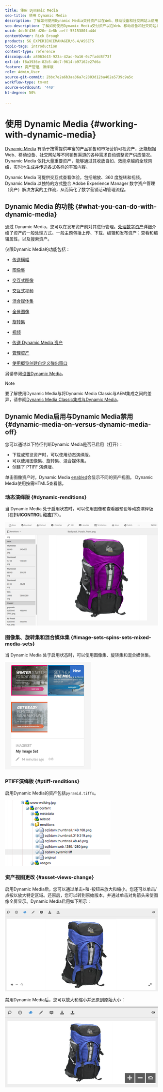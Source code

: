 ```yaml
---
title: 使用 Dynamic Media
seo-title: 使用 Dynamic Media
description: 了解如何使用Dynamic Media交付资产以在Web、移动设备和社交网站上使用。
seo-description: 了解如何使用Dynamic Media交付资产以在Web、移动设备和社交网站上使用。
uuid: 4dc0f436-d20e-4e8b-aeff-5515380fa44d
contentOwner: Rick Brough
products: SG_EXPERIENCEMANAGER/6.4/ASSETS
topic-tags: introduction
content-type: reference
discoiquuid: a8063d43-923a-42ac-9a16-0c7fadd8f73f
exl-id: f8a3936e-82b5-46c7-9614-b97162e27d6a
feature: 资产管理，演绎版
role: Admin,User
source-git-commit: 2bbc7e2a6b3aa36a7c2803d12ba402a5739c9a5c
workflow-type: tm+mt
source-wordcount: '440'
ht-degree: 50%

---
```


# 使用 Dynamic Media {#working-with-dynamic-media}

[Dynamic Media](https://www.adobe.com/solutions/web-experience-management/dynamic-media.html) 有助于按需提供丰富的产品销售和市场营销可视资产，还能根据 Web、移动设备、社交网站等不同销售渠道的各种需求自动调整资产供应情况。Dynamic Media 依托大量重要资产，能够通过其收放自如、效能卓越的全球网络，实时地生成并传送各式各样的丰富内容。

Dynamic Media 可提供交互式查看体验，包括缩放、360 度旋转和视频。Dynamic Media 以独特的方式整合 Adobe Experience Manager 数字资产管理（资产）解决方案的工作流，从而简化了数字营销活动管理流程。

<!-- DEAD ARTICLE >[!NOTE]
>
>A Community article is available on [Working with Adobe Experience Manager and Dynamic Media](https://helpx.adobe.com/experience-manager/using/aem_dynamic_media.html). -->

## Dynamic Media 的功能 {#what-you-can-do-with-dynamic-media}

通过 Dynamic Media，您可以在发布资产前对其进行管理。[处理数字资产](managing-assets-touch-ui.md)详细介绍了资产的一般处理方式。一般主题包括上传、下载、编辑和发布资产；查看和编辑属性，以及搜索资产。

仅限Dynamic Media的功能包括：

* [传送横幅](carousel-banners.md)
* [图像集](image-sets.md)
* [交互式图像](interactive-images.md)
* [交互式视频](interactive-videos.md)
* [混合媒体集](mixed-media-sets.md)
* [全景图像](panoramic-images.md)

* [旋转集](spin-sets.md)
* [视频](video.md)
* [传送 Dynamic Media 资产](delivering-dynamic-media-assets.md)
* [管理资产](managing-assets.md)
* [使用概览创建自定义弹出窗口](custom-pop-ups.md)

另请参阅[设置Dynamic Media](administering-dynamic-media.md)。

>[!NOTE]
>
>要了解使用Dynamic Media与将Dynamic Media Classic与AEM集成之间的差异，请参阅[Dynamic Media Classic集成与Dynamic Media](/help/sites-administering/scene7.md#aem-scene-integration-versus-dynamic-media)。

## Dynamic Media启用与Dynamic Media禁用 {#dynamic-media-on-versus-dynamic-media-off}

您可以通过以下特征判断Dynamic Media是否已启用（打开）：

* 下载或预览资产时，可以使用动态演绎版。
* 可以使用图像集、旋转集、混合媒体集。
* 创建了 PTIFF 演绎版。

单击图像资产时，Dynamic Media [enabled](config-dynamic.md#enabling-dynamic-media)会显示不同的资产视图。 Dynamic Media使用按需HTML5查看器。

### 动态演绎版 {#dynamic-renditions}

当 Dynamic Media 处于启用状态时，可以使用图像和查看器预设等动态演绎版（在&#x200B;**[!UICONTROL 动态]**&#x200B;下）。

![chlimage_1-358](assets/chlimage_1-358.png)

### 图像集、旋转集和混合媒体集 {#image-sets-spins-sets-mixed-media-sets}

当 Dynamic Media 处于启用状态时，可以使用图像集、旋转集和混合媒体集。

![chlimage_1-359](assets/chlimage_1-359.png)

### PTIFF演绎版 {#ptiff-renditions}

启用Dynamic Media的资产包括`pyramid.tiffs`。

![chlimage_1-360](assets/chlimage_1-360.png)

### 资产视图更改 {#asset-views-change}

启用Dynamic Media后，您可以通过单击`+`和`-`按钮来放大和缩小。您还可以单击/点按以放大特定区域。还原后，您可以转到原始版本，并通过单击对角箭头来使图像全屏显示。Dynamic Media启用如下所示：

![chlimage_1-361](assets/chlimage_1-361.png)

禁用Dynamic Media后，您可以放大和缩小并还原到原始大小：

![chlimage_1-362](assets/chlimage_1-362.png)
